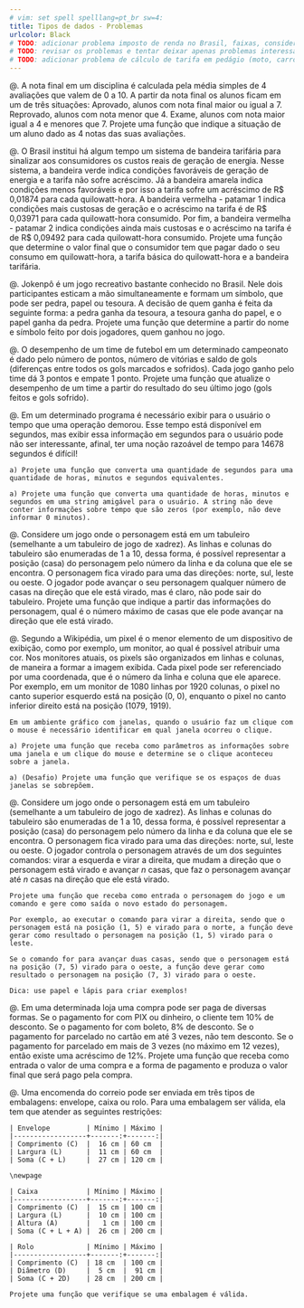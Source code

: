 ```yaml
---
# vim: set spell spelllang=pt_br sw=4:
title: Tipos de dados - Problemas
urlcolor: Black
# TODO: adicionar problema imposto de renda no Brasil, faixas, considerando os descontos, indicar mais vantasos simplificado ou completo
# TODO: revisar os problemas e tentar deixar apenas problemas interessantes (práticos)
# TODO: adicionar problema de cálculo de tarifa em pedágio (moto, carro, caminhão por eixo)
---
```


<!-- Enumeração -->

@. A nota final em um disciplina é calculada pela média simples de 4 avaliações que valem de 0 a 10. A partir da nota final os alunos ficam em um de três situações: Aprovado, alunos com nota final maior ou igual a 7. Reprovado, alunos com nota menor que 4. Exame, alunos com nota maior igual a 4 e menores que 7. Projete uma função que indique a situação de um aluno dado as 4 notas das suas avaliações.

@. O Brasil institui há algum tempo um sistema de bandeira tarifária para sinalizar aos consumidores os custos reais de geração de energia. Nesse sistema, a bandeira verde indica condições favoráveis de geração de energia e a tarifa não sofre acréscimo. Já a bandeira amarela indica condições menos favoráveis e por isso a tarifa sofre um acréscimo de R$ 0,01874 para cada quilowatt-hora. A bandeira vermelha - patamar 1 indica condições mais custosas de geração e o acréscimo na tarifa é de R$ 0,03971 para cada quilowatt-hora consumido. Por fim, a bandeira vermelha - patamar 2 indica condições ainda mais custosas e o acréscimo na tarifa é de R$ 0,09492 para cada quilowatt-hora consumido. Projete uma função que determine o valor final que o consumidor tem que pagar dado o seu consumo em quilowatt-hora, a tarifa básica do quilowatt-hora e a bandeira tarifária.

@. Jokenpô é um jogo recreativo bastante conhecido no Brasil. Nele dois participantes esticam a mão simultaneamente e formam um símbolo, que pode ser pedra, papel ou tesoura. A decisão de quem ganha é feita da seguinte forma: a pedra ganha da tesoura, a tesoura ganha do papel, e o papel ganha da pedra. Projete uma função que determine a partir do nome e símbolo feito por dois jogadores, quem ganhou no jogo.


<!-- Estrutura -->

@. O desempenho de um time de futebol em um determinado campeonato é dado pelo número de pontos, número de vitórias e saldo de gols (diferenças entre todos os gols marcados e sofridos). Cada jogo ganho pelo time dá 3 pontos e empate 1 ponto. Projete uma função que atualize o desempenho de um time a partir do resultado do seu último jogo (gols feitos e gols sofrido).

@. Em um determinado programa é necessário exibir para o usuário o tempo que uma operação demorou. Esse tempo está disponível em segundos, mas exibir essa informação em segundos para o usuário pode não ser interessante, afinal, ter uma noção razoável de tempo para 14678 segundos é difícil!

    a) Projete uma função que converta uma quantidade de segundos para uma quantidade de horas, minutos e segundos equivalentes.

    a) Projete uma função que converta uma quantidade de horas, minutos e segundos em uma string amigável para o usuário. A string não deve conter informações sobre tempo que são zeros (por exemplo, não deve informar 0 minutos).

@. Considere um jogo onde o personagem está em um tabuleiro (semelhante a um tabuleiro de jogo de xadrez). As linhas e colunas do tabuleiro são enumeradas de 1 a 10, dessa forma, é possível representar a posição (casa) do personagem pelo número da linha e da coluna que ele se encontra. O personagem fica virado para uma das direções: norte, sul, leste ou oeste. O jogador pode avançar o seu personagem qualquer número de casas na direção que ele está virado, mas é claro, não pode sair do tabuleiro. Projete uma função que indique a partir das informações do personagem, qual é o número máximo de casas que ele pode avançar na direção que ele está virado.

@. Segundo a Wikipédia, um pixel é o menor elemento de um dispositivo de exibição, como por exemplo, um monitor, ao qual é possível atribuir uma cor. Nos monitores atuais, os pixels são organizados em linhas e colunas, de maneira a formar a imagem exibida. Cada pixel pode ser referenciado por uma coordenada, que é o número da linha e coluna que ele aparece. Por exemplo, em um monitor de 1080 linhas por 1920 colunas, o pixel no canto superior esquerdo está na posição (0, 0), enquanto o pixel no canto inferior direito está na posição (1079, 1919).

    Em um ambiente gráfico com janelas, quando o usuário faz um clique com o mouse é necessário identificar em qual janela ocorreu o clique.

    a) Projete uma função que receba como parâmetros as informações sobre uma janela e um clique do mouse e determine se o clique aconteceu sobre a janela.

    a) (Desafio) Projete uma função que verifique se os espaços de duas janelas se sobrepõem.


<!-- União -->

@. Considere um jogo onde o personagem está em um tabuleiro (semelhante a um tabuleiro de jogo de xadrez). As linhas e colunas do tabuleiro são enumeradas de 1 a 10, dessa forma, é possível representar a posição (casa) do personagem pelo número da linha e da coluna que ele se encontra. O personagem fica virado para uma das direções: norte, sul, leste ou oeste. O jogador controla o personagem através de um dos seguintes comandos: virar a esquerda e virar a direita, que mudam a direção que o personagem está virado e avançar $n$ casas, que faz o personagem avançar até $n$ casas na direção que ele está virado.

    Projete uma função que receba como entrada o personagem do jogo e um comando e gere como saída o novo estado do personagem.

    Por exemplo, ao executar o comando para virar a direita, sendo que o personagem está na posição (1, 5) e virado para o norte, a função deve gerar como resultado o personagem na posição (1, 5) virado para o leste.

    Se o comando for para avançar duas casas, sendo que o personagem está na posição (7, 5) virado para o oeste, a função deve gerar como resultado o personagem na posição (7, 3) virado para o oeste.

    Dica: use papel e lápis para criar exemplos!

@. Em uma determinada loja uma compra pode ser paga de diversas formas. Se o pagamento for com PIX ou dinheiro, o cliente tem 10% de desconto. Se o pagamento for com boleto, 8% de desconto. Se o pagamento for parcelado no cartão em até 3 vezes, não tem desconto. Se o pagamento for parcelado em mais de 3 vezes (no máximo em 12 vezes), então existe uma acréscimo de 12%. Projete uma função que receba como entrada o valor de uma compra e a forma de pagamento e produza o valor final que será pago pela compra.

@. Uma encomenda do correio pode ser enviada em três tipos de embalagens: envelope, caixa ou rolo. Para uma embalagem ser válida, ela tem que atender as seguintes restrições:

    | Envelope         | Mínimo | Máximo |
    |------------------+-------:+-------:|
    | Comprimento (C)  |  16 cm | 60 cm  |
    | Largura (L)      |  11 cm | 60 cm  |
    | Soma (C + L)     |  27 cm | 120 cm |

    \newpage

    | Caixa            | Mínimo | Máximo |
    |------------------+-------:+-------:|
    | Comprimento (C)  |  15 cm | 100 cm |
    | Largura (L)      |  10 cm | 100 cm |
    | Altura (A)       |   1 cm | 100 cm |
    | Soma (C + L + A) |  26 cm | 200 cm |

    | Rolo             | Mínimo | Máximo |
    |------------------+-------:+-------:|
    | Comprimento (C)  | 18 cm  | 100 cm |
    | Diâmetro (D)     |  5 cm  |  91 cm |
    | Soma (C + 2D)    | 28 cm  | 200 cm |

    Projete uma função que verifique se uma embalagem é válida.
